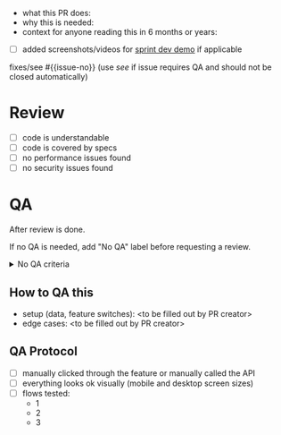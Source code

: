 * what this PR does:
* why this is needed:
* context for anyone reading this in 6 months or years:
* [ ] added screenshots/videos for [sprint dev demo](https://www.notion.so/cobotme/How-to-preprare-the-sprint-demo-2134a45ae0e34c4ab85c6ba04a586ec0) if applicable

fixes/see #{{issue-no}} (use _see_ if issue requires QA and should not be closed automatically)

# Review

* [ ] code is understandable
* [ ] code is covered by specs
* [ ] no performance issues found
* [ ] no security issues found

# QA

After review is done.

If no QA is needed, add "No QA" label before requesting a review.

<details>
  <summary>No QA criteria</summary>
  <ul>
    <li>API endpoints</li>
    <li>refactorings (decided if QA should check that nothing broke)</li>
    <li>changes to documentation, GitHub actions, scripts</li>
  </ul>
</details>

## How to QA this

* setup (data, feature switches): &lt;to be filled out by PR creator&gt;
* edge cases: &lt;to be filled out by PR creator&gt;

## QA Protocol

* [ ] manually clicked through the feature or manually called the API
* [ ] everything looks ok visually (mobile and desktop screen sizes)
* [ ] flows tested:
  * 1
  * 2
  * 3


